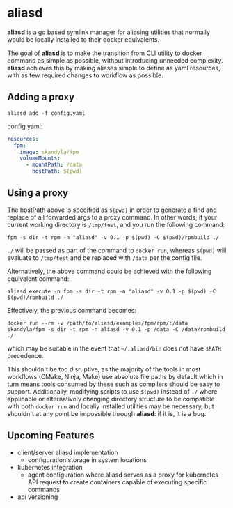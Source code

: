 # aliasd

**aliasd** is a go based symlink manager for aliasing utilities that normally would be locally installed to their docker equivalents.

The goal of **aliasd** is to make the transition from CLI utility to docker command as simple as possible, without introducing unneeded complexity. **aliasd** achieves this by making aliases simple to define as yaml resources, with as few required changes to workflow as possible.

## Adding a proxy

```shell
aliasd add -f config.yaml
```

config.yaml:

```yaml
resources:
  fpm:
    image: skandyla/fpm
    volumeMounts:
      - mountPath: /data
        hostPath: $(pwd)
```

## Using a proxy

The hostPath above is specified as `$(pwd)` in order to generate a find and replace of all forwarded args to a proxy command. In other words, if your current working directory is `/tmp/test`, and you run the following command:

```shell
fpm -s dir -t rpm -n "aliasd" -v 0.1 -p $(pwd) -C $(pwd)/rpmbuild ./
```

`./` will be passed as part of the command to `docker run`, whereas `$(pwd)` will evaluate to `/tmp/test` and be replaced with `/data` per the config file.

Alternatively, the above command could be achieved with the following equivalent command:

```shell
aliasd execute -n fpm -s dir -t rpm -n "aliasd" -v 0.1 -p $(pwd) -C $(pwd)/rpmbuild ./
```

Effectively, the previous command becomes:

```shell
docker run --rm -v /path/to/aliasd/examples/fpm/rpm/:/data skandyla/fpm -s dir -t rpm -n aliasd -v 0.1 -p /data -C /data/rpmbuild ./
```

which may be suitable in the event that `~/.aliasd/bin` does not have `$PATH` precedence.

This shouldn't be too disruptive, as the majority of the tools in most workflows (CMake, Ninja, Make) use absolute file paths by default which in turn means tools consumed by these such as compilers should be easy to support. Additionally, modifying scripts to use `$(pwd)` instead of `./` where applicable or alternatively changing directory structure to be compatible with both `docker run` and locally installed utilities may be necessary, but shouldn't at any point be impossible through **aliasd**: if it is, it is a bug.

## Upcoming Features

- client/server aliasd implementation
  - configuration storage in system locations
- kubernetes integration
  - agent configuration where aliasd serves as a proxy for kubernetes API request to create containers capable of executing specific commands
- api versioning

